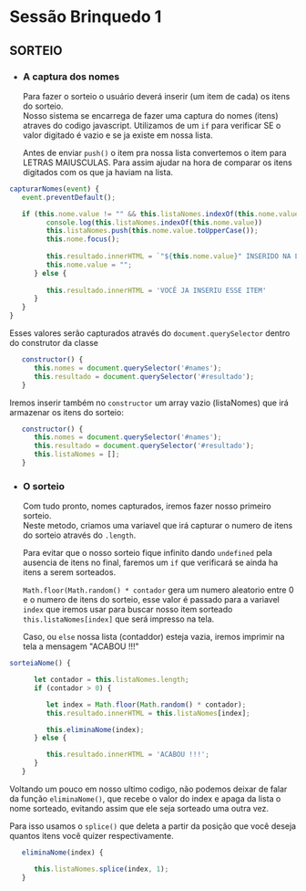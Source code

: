 # Sessão Brinquedo 1

## SORTEIO

* ### A captura dos nomes
   Para fazer o sorteio o usuário deverá inserir (um item de cada) os itens do sorteio.  
   Nosso sistema se encarrega de fazer uma captura do nomes (itens) atraves do codigo javascript.
   Utilizamos de um `if` para verificar SE o valor digitado é vazio e se ja existe em nossa lista.

   Antes de enviar `push()` o item pra nossa lista convertemos o item para LETRAS MAIUSCULAS.
   Para assim ajudar na hora de comparar os itens digitados com os que ja haviam na lista.

``` js
capturarNomes(event) {
   event.preventDefault();

   if (this.nome.value != "" && this.listaNomes.indexOf(this.nome.value) == -1) {
         console.log(this.listaNomes.indexOf(this.nome.value))
         this.listaNomes.push(this.nome.value.toUpperCase());
         this.nome.focus();
         
         this.resultado.innerHTML = `"${this.nome.value}" INSERIDO NA LISTA`
         this.nome.value = "";
      } else {
         
         this.resultado.innerHTML = 'VOCÊ JA INSERIU ESSE ITEM'
      }
   }
}
```

   Esses valores serão capturados através do `document.querySelector` dentro do construtor da classe  


```js
   constructor() {
      this.nomes = document.querySelector('#names');
      this.resultado = document.querySelector('#resultado');
   }
```

   Iremos inserir também no `constructor` um array vazio (listaNomes) que irá armazenar os itens do sorteio:  


```js
   constructor() {
      this.nomes = document.querySelector('#names');
      this.resultado = document.querySelector('#resultado');
      this.listaNomes = [];
   }
```

* ### O sorteio
   Com tudo pronto, nomes capturados, iremos fazer nosso primeiro sorteio.  
   Neste metodo, criamos uma variavel que irá capturar o numero de itens do sorteio através do `.length`.

   Para evitar que o nosso sorteio fique infinito dando `undefined` pela ausencia de itens no final, faremos um `if` que verificará se ainda ha itens a serem sorteados.

   `Math.floor(Math.random() * contador` gera um numero aleatorio entre 0 e o numero de itens do sorteio, esse valor é passado para a variavel `index` que iremos usar para buscar nosso item sorteado `this.listaNomes[index]` que será impresso na tela.

   Caso, ou `else` nossa lista (contaddor) esteja vazia, iremos imprimir na tela a mensagem "ACABOU !!!"

```js
sorteiaNome() {

      let contador = this.listaNomes.length;
      if (contador > 0) {

         let index = Math.floor(Math.random() * contador);
         this.resultado.innerHTML = this.listaNomes[index];

         this.eliminaNome(index);
      } else {

         this.resultado.innerHTML = 'ACABOU !!!';
      }
   }
```

   Voltando um pouco em nosso ultimo codigo, não podemos deixar de falar da função `eliminaNome()`, que recebe o valor do index e apaga da lista o nome sorteado, evitando assim que ele seja sorteado uma outra vez.

   Para isso usamos o `splice()` que deleta a partir da posição que você deseja quantos itens você quizer respectivamente.  

```js
   eliminaNome(index) {

      this.listaNomes.splice(index, 1);
   }
```

